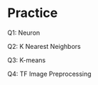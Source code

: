 # Practice  
Q1: Neuron                                        
               
Q2: K Nearest Neighbors       
        
Q3: K-means                 
           
Q4: TF Image Preprocessing                   
      

